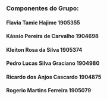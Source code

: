 ### Componentes do Grupo:

#### Flavia Tamie Hajime 1905355
#### Kássio Pereira de Carvalho 1904698
#### Kleiton Rosa da Silva 1905374
#### Pedro Lucas Silva Graciano 1904980
#### Ricardo dos Anjos Cascardo 1904875
#### Rogerio Martins Ferreira 1905079
